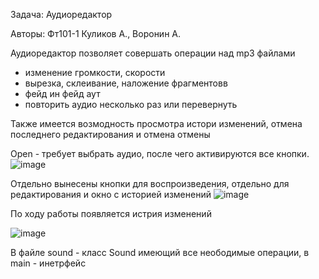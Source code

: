 Задача: Аудиоредактор

Авторы: Фт101-1 Куликов А., Воронин А.

Аудиоредактор позволяет совершать операции над mp3 файлами 
-   изменение громкости, скорости
-   вырезка, склеивание, наложение фрагментовв 
-   фейд ин фейд аут
-   повторить аудио несколько раз или перевернуть

Также имеется возмодность просмотра истори изменений, отмена последнего редактирования и отмена отмены

Open - требует выбрать аудио, после чего активируются все кнопки. ![image](https://github.com/ISich/Audio-Redactor/assets/55459320/140590ca-cdd5-4530-abb7-bf5bcdcb95b9)


Отдельно вынесены кнопки для воспроизведения, отдельно для редактирования и окно с историей изменений
![image](https://github.com/ISich/Audio-Redactor/assets/55459320/26b1f818-3473-439e-80b3-2a7de18e1f09)


По ходу работы появляется истрия изменений

![image](https://github.com/ISich/Audio-Redactor/assets/55459320/e8f5dc3c-0e38-47ab-975e-0bb5a2d9ff21)


В файле sound - класс Sound имеющий все неободимые операции, в main - инетрфейс
